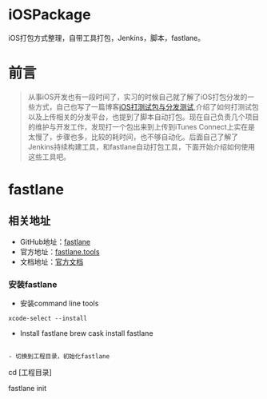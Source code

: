 # iOSPackage
iOS打包方式整理，自带工具打包，Jenkins，脚本，fastlane。

# 前言
> 从事iOS开发也有一段时间了，实习的时候自己就了解了iOS打包分发的一些方式，自己也写了一篇博客[iOS打测试包与分发测试](https://www.jianshu.com/p/fc6721cf5c7f),介绍了如何打测试包以及上传相关的分发平台，也提到了脚本自动打包。现在自己负责几个项目的维护与开发工作，发现打一个包出来到上传到iTunes Connect上实在是太慢了，步骤也多，比较的耗时间，也不够自动化。后面自己了解了Jenkins持续构建工具，和fastlane自动打包工具，下面开始介绍如何使用这些工具吧。

# fastlane
## 相关地址
- GitHub地址：[fastlane](https://github.com/fastlane/fastlane)
- 官方地址：[fastlane.tools](https://fastlane.tools/)
- 文档地址：[官方文档](https://docs.fastlane.tools/)

### 安装fastlane
- 安装command line tools
```
xcode-select --install
```

- Install fastlane
brew cask install fastlane
```

- 切换到工程目录，初始化fastlane
```
cd [工程目录]

fastlane init
```
